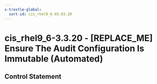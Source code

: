 ```yaml
---
x-trestle-global:
  sort-id: cis_rhel9_6-03.03.20
---
```


# cis_rhel9_6-3.3.20 - \[REPLACE_ME\] Ensure The Audit Configuration Is Immutable (Automated)

## Control Statement
